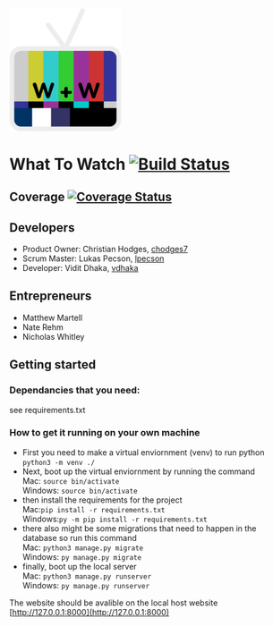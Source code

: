 <img src="LogoColor.png" alt="logo" width="200">

# What To Watch [![Build Status](https://travis-ci.com/Lpecson/WhatToWatch.svg?branch=master)](https://travis-ci.com/Lpecson/WhatToWatch)

## Coverage [![Coverage Status](https://coveralls.io/repos/github/Lpecson/WhatToWatch/badge.svg?branch=master)](https://coveralls.io/github/Lpecson/WhatToWatch?branch=master)

## Developers
* Product Owner: Christian Hodges, [chodges7](https://github.com/chodges7)
* Scrum Master: Lukas Pecson, [lpecson](https://github.com/lpecson)
* Developer: Vidit Dhaka, [vdhaka](https://github.com/vdhaka)

## Entrepreneurs
* Matthew Martell
* Nate Rehm
* Nicholas Whitley

## Getting started
### Dependancies that you need:
see requirements.txt

### How to get it running on your own machine
* First you need to make a virtual enviornment (venv) to run python  
```python3 -m venv ./``` 
* Next, boot up the virtual enviornment by running the command  
Mac: ```source bin/activate```  
Windows: ```source bin/activate```  
* then install the requirements for the project  
Mac:```pip install -r requirements.txt```  
Windows:```py -m pip install -r requirements.txt```  
* there also might be some migrations that need to happen in the database so run this command  
Mac: ```python3 manage.py migrate```  
Windows: ```py manage.py migrate```  
* finally, boot up the local server  
Mac: ```python3 manage.py runserver```  
Windows: ```py manage.py runserver```

The website should be avalible on the local host website [http://127.0.0.1:8000](http://127.0.0.1:8000)
